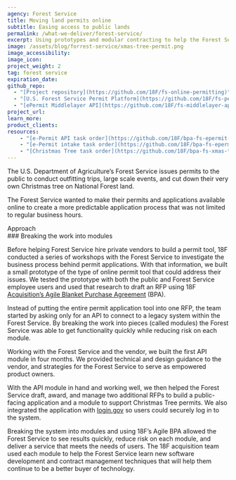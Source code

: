 ```yaml
---
agency: Forest Service
title: Moving land permits online
subtitle: Easing access to public lands
permalink: /what-we-deliver/forest-service/
excerpt: Using prototypes and modular contracting to help the Forest Service buy an online permit system.
image: /assets/blog/forrest-service/xmas-tree-permit.png
image_accessibility:
image_icon:
project_weight: 2
tag: forest service
expiration_date:
github_repo:
  - "[Project repository](https://github.com/18F/fs-online-permitting)"
  - "[U.S. Forest Service Permit Platform](https://github.com/18F/fs-permit-platform)"
  - "[ePermit Middlelayer API](https://github.com/18F/fs-middlelayer-api)"
project_url:
learn_more:
product_clients:
resources:
    - "[e-Permit API task order](https://github.com/18F/bpa-fs-epermit-api)"
    - "[e-Permit intake task order](https://github.com/18F/bpa-fs-epermit-intake)"
    - "[Christmas Tree task order](https://github.com/18F/bpa-fs-xmas-trees)"
---
```


The U.S. Department of Agriculture’s Forest Service issues permits to
the public to conduct outfitting trips, large scale events, and cut down
their very own Christmas tree on National Forest land.

The Forest Service wanted to make their permits and applications
available online to create a more predictable application process that
was not limited to regular business hours.

<div class="small-caps">Approach</div>
### Breaking the work into modules

Before helping Forest Service hire private vendors to build a permit
tool, 18F conducted a series of workshops with the Forest Service to
investigate the business process behind permit applications. With that
information, we built a small prototype of the type of online permit
tool that could address their issues. We tested the prototype with both
the public and Forest Service employee users and used that research to
draft an RFP using 18F
[Acquisition’s Agile Blanket Purchase Agreement](https://18f.gsa.gov/what-we-deliver/agile-bpa/) (BPA).

Instead of putting the entire permit application tool into one RFP, the
team started by asking only for an API to connect to a legacy system
within the Forest Service. By breaking the work into pieces (called
modules) the Forest Service was able to get functionality quickly while
reducing risk on each module.

Working with the Forest Service and the vendor, we built the first API
module in four months. We provided technical and design guidance to the
vendor, and strategies for the Forest Service to serve as empowered
product owners.

With the API module in hand and working well, we then helped the Forest
Service draft, award, and manage two additional RFPs to build a
public-facing application and a module to support Christmas Tree
permits. We also integrated the application with
[login.gov](http://login.gov) so users could securely log in to the
system.

Breaking the system into modules and using 18F’s Agile BPA allowed the
Forest Service to see results quickly, reduce risk on each module, and
deliver a service that meets the needs of users. The 18F acquisition
team used each module to help the Forest Service learn new software
development and contract management techniques that will help them
continue to be a better buyer of technology.
